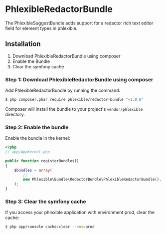 PhlexibleRedactorBundle
=======================

The PhlexibleSuggestBundle adds support for a redactor rich text editor field for element types in phlexible.

Installation
------------

1. Download PhlexibleRedactorBundle using composer
2. Enable the Bundle
3. Clear the symfony cache

### Step 1: Download PhlexibleRedactorBundle using composer

Add PhlexibleRedactorBundle by running the command:

``` bash
$ php composer.phar require phlexible/redactor-bundle "~1.0.0"
```

Composer will install the bundle to your project's `vendor/phlexible` directory.

### Step 2: Enable the bundle

Enable the bundle in the kernel:

``` php
<?php
// app/AppKernel.php

public function registerBundles()
{
    $bundles = array(
        // ...
        new Phlexible\Bundle\RedactorBundle\PhlexibleRedactorBundle(),
    );
}
```

### Step 3: Clear the symfony cache

If you access your phlexible application with environment prod, clear the cache:

``` bash
$ php app/console cache:clear --env=prod
```
